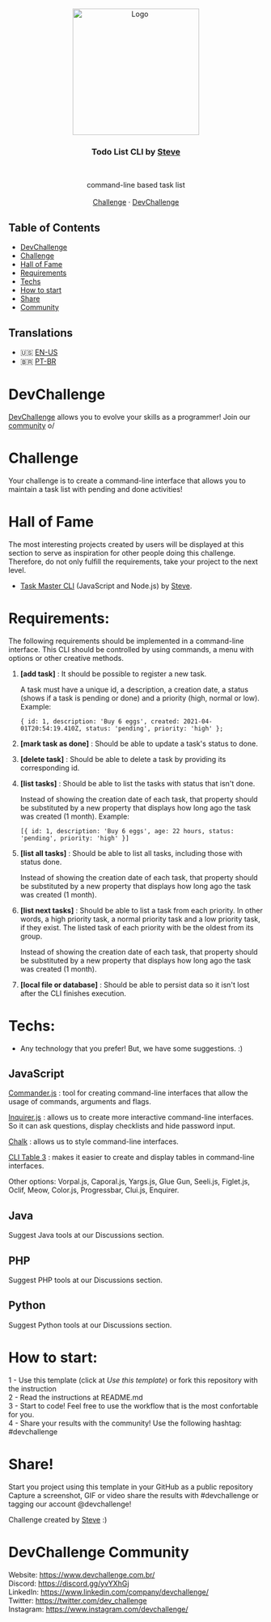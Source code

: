 <br />
<p align="center">
    <img src="https://res.cloudinary.com/dmct8cfu9/image/upload/v1618085857/task-master_task-add_wzpz3g.png" alt="Logo" width="250">

  <h3 align="center">Todo List CLI by <a href="https://github.com/stevescruz">Steve</a></h3>
 <br />
  <p align="center">
     command-line based task list
       <br />
    <br />
    <a href="https://www.devchallenge.com.br/challenges/607785ac40398e001f6046c6/details">Challenge</a>
    ·
    <a href="https://www.devchallenge.com.br/">DevChallenge</a>
  </p>
</p>

## Table of Contents

* [DevChallenge](#devchallenge) 
* [Challenge](#challenge)
* [Hall of Fame](#hall-of-fame)
* [Requirements](#requirements)
* [Techs](#techs)
* [How to start](#how-to-start)
* [Share](#share)
* [Community](#devchallenge-community)

## Translations

* :us: [EN-US](README.md)
* :brazil: [PT-BR](translations/README_PT-BR.md)

# DevChallenge
<a href="https://devchallenge.now.sh/"> DevChallenge</a> allows you to evolve your skills as a programmer! Join our <a href="https://discord.gg/yvYXhGj">community</a> o/

# Challenge
Your challenge is to create a command-line interface that allows you to maintain a task list with pending and done activities!

# Hall of Fame
The most interesting projects created by users will be displayed at this section to serve as inspiration for other people doing this challenge. Therefore, do not only fulfill the requirements, take your project to the next level.

- [Task Master CLI](https://github.com/stevescruz/task-master) (JavaScript and Node.js) by [Steve](https://github.com/stevescruz).

# Requirements:
The following requirements should be implemented in a command-line interface. This CLI should be controlled by using commands, a menu with options or other creative methods.
1. <b>[add task]</b> : It should be possible to register a new task.

    A task must have a unique id, a description, a creation date, a status (shows if a task is pending or done) and a priority (high, normal or low). Example:
    
    `{ id: 1, description: 'Buy 6 eggs', created: 2021-04-01T20:54:19.410Z, status: 'pending', priority: 'high' };`
2. <b>[mark task as done]</b> : Should be able to update a task's status to done.
3. <b>[delete task]</b> : Should be able to delete a task by providing its corresponding id.
4. <b>[list tasks]</b> : Should be able to list the tasks with status that isn't done.
    
    Instead of showing the creation date of each task, that property should be substituted by a new property that displays how long ago the task was created (1 month). Example:

    `[{ id: 1, description: 'Buy 6 eggs', age: 22 hours, status: 'pending', priority: 'high' }]`
5. <b>[list all tasks]</b> : Should be able to list all tasks, including those with status done.
    
    Instead of showing the creation date of each task, that property should be substituted by a new property that displays how long ago the task was created (1 month).
6. <b>[list next tasks]</b> : Should be able to list a task from each priority. In other words, a high priority task, a normal priority task and a low priority task, if they exist. The listed task of each priority with be the oldest from its group.

    Instead of showing the creation date of each task, that property should be substituted by a new property that displays how long ago the task was created (1 month).<br>
7. <b>[local file or database]</b> : Should be able to persist data so it isn't lost after the CLI finishes execution.

# Techs: 
- Any technology that you prefer! But, we have some suggestions. :)

## JavaScript

[Commander.js](https://github.com/tj/commander.js/) : tool for creating command-line interfaces that allow the usage of commands, arguments and flags.

[Inquirer.js](https://github.com/SBoudrias/Inquirer.js/) : allows us to create more interactive command-line interfaces. So it can ask questions, display checklists and hide password input.

[Chalk](https://github.com/chalk/chalk) : allows us to style command-line interfaces.

[CLI Table 3](https://github.com/cli-table/cli-table3) : makes it easier to create and display tables in command-line interfaces.

Other options: Vorpal.js, Caporal.js, Yargs.js, Glue Gun, Seeli.js, Figlet.js, Oclif, Meow, Color.js, Progressbar, Clui.js, Enquirer.

## Java

Suggest Java tools at our Discussions section.

## PHP

Suggest PHP tools at our Discussions section.

## Python

Suggest Python tools at our Discussions section.

# How to start:
1 - Use this template (click at *Use this template*) or fork this repository with the instruction<br>
2 - Read the instructions at README.md<br>
3 - Start to code! Feel free to use the workflow that is the most confortable for you.<br>
4 - Share your results with the community! Use the following hashtag: #devchallenge

# Share!
Start you project using this template in your GitHub as a public repository<br>
Capture a screenshot, GIF or video share the results with #devchallenge or tagging our account @devchallenge!<br>

Challenge created by <a href="https://www.linkedin.com/in/stevescruz/">Steve</a> :)


# DevChallenge Community
Website: https://www.devchallenge.com.br/ <br>
Discord: https://discord.gg/yvYXhGj <br>
LinkedIn: https://www.linkedin.com/company/devchallenge/<br>
Twitter: https://twitter.com/dev_challenge<br>
Instagram: https://www.instagram.com/devchallenge/<br>